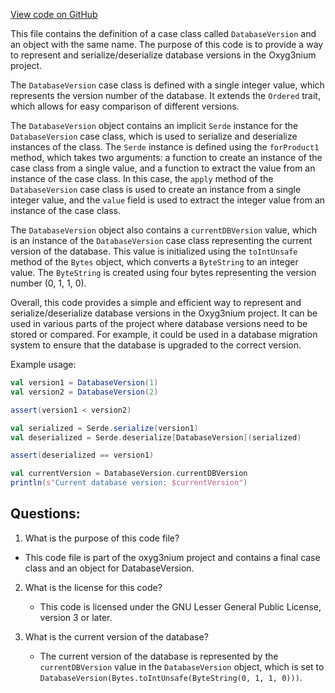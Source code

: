 [View code on GitHub](https://github.com/oxyg3nium/oxyg3nium/flow/src/main/scala/org/oxyg3nium/flow/io/DatabaseVersion.scala)

This file contains the definition of a case class called `DatabaseVersion` and an object with the same name. The purpose of this code is to provide a way to represent and serialize/deserialize database versions in the Oxyg3nium project. 

The `DatabaseVersion` case class is defined with a single integer value, which represents the version number of the database. It extends the `Ordered` trait, which allows for easy comparison of different versions. 

The `DatabaseVersion` object contains an implicit `Serde` instance for the `DatabaseVersion` case class, which is used to serialize and deserialize instances of the class. The `Serde` instance is defined using the `forProduct1` method, which takes two arguments: a function to create an instance of the case class from a single value, and a function to extract the value from an instance of the case class. In this case, the `apply` method of the `DatabaseVersion` case class is used to create an instance from a single integer value, and the `value` field is used to extract the integer value from an instance of the case class.

The `DatabaseVersion` object also contains a `currentDBVersion` value, which is an instance of the `DatabaseVersion` case class representing the current version of the database. This value is initialized using the `toIntUnsafe` method of the `Bytes` object, which converts a `ByteString` to an integer value. The `ByteString` is created using four bytes representing the version number (0, 1, 1, 0).

Overall, this code provides a simple and efficient way to represent and serialize/deserialize database versions in the Oxyg3nium project. It can be used in various parts of the project where database versions need to be stored or compared. For example, it could be used in a database migration system to ensure that the database is upgraded to the correct version. 

Example usage:
```scala
val version1 = DatabaseVersion(1)
val version2 = DatabaseVersion(2)

assert(version1 < version2)

val serialized = Serde.serialize(version1)
val deserialized = Serde.deserialize[DatabaseVersion](serialized)

assert(deserialized == version1)

val currentVersion = DatabaseVersion.currentDBVersion
println(s"Current database version: $currentVersion")
```
## Questions: 
 1. What is the purpose of this code file?
   - This code file is part of the oxyg3nium project and contains a final case class and an object for DatabaseVersion.

2. What is the license for this code?
   - This code is licensed under the GNU Lesser General Public License, version 3 or later.

3. What is the current version of the database?
   - The current version of the database is represented by the `currentDBVersion` value in the `DatabaseVersion` object, which is set to `DatabaseVersion(Bytes.toIntUnsafe(ByteString(0, 1, 1, 0)))`.